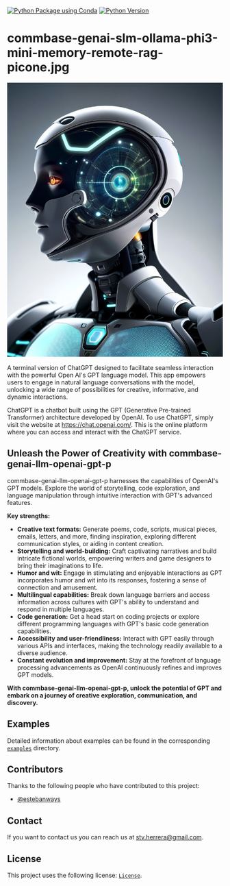 [![Python Package using Conda](https://github.com/mydroidandi/commbase/actions/workflows/python-package-conda.yml/badge.svg)](https://github.com/mydroidandi/commbase/actions/workflows/python-package-conda.yml)
[![Python Version](https://img.shields.io/badge/Python-3.10%20%7C%203.11%20%7C%203.12-blue)](https://img.shields.io/badge/python-3.10%20%7C%203.11%20%7C%203.12-blue)

# commbase-genai-slm-ollama-phi3-mini-memory-remote-rag-picone.jpg

<img alt="commbase-genai-slm-ollama-phi3-mini-memory-remote-rag-picone" src="commbase-genai-slm-ollama-phi3-mini-memory-remote-rag-picone.jpg?raw=true" width="512" height="640" />

A terminal version of ChatGPT designed to facilitate seamless interaction with the powerful Open AI's GPT language model. This app empowers users to engage in natural language conversations with the model, unlocking a wide range of possibilities for creative, informative, and dynamic interactions.

ChatGPT is a chatbot built using the GPT (Generative Pre-trained Transformer) architecture developed by OpenAI. To use ChatGPT, simply visit the website at <https://chat.openai.com/>. This is the online platform where you can access and interact with the ChatGPT service.

## Unleash the Power of Creativity with commbase-genai-llm-openai-gpt-p

commbase-genai-llm-openai-gpt-p harnesses the capabilities of OpenAI's GPT models. Explore the world of storytelling, code exploration, and language manipulation through intuitive interaction with GPT's advanced features.

**Key strengths:**

* **Creative text formats:** Generate poems, code, scripts, musical pieces, emails, letters, and more, finding inspiration, exploring different communication styles, or aiding in content creation.
* **Storytelling and world-building:** Craft captivating narratives and build intricate fictional worlds, empowering writers and game designers to bring their imaginations to life.
* **Humor and wit:** Engage in stimulating and enjoyable interactions as GPT incorporates humor and wit into its responses, fostering a sense of connection and amusement.
* **Multilingual capabilities:** Break down language barriers and access information across cultures with GPT's ability to understand and respond in multiple languages.
* **Code generation:** Get a head start on coding projects or explore different programming languages with GPT's basic code generation capabilities.
* **Accessibility and user-friendliness:** Interact with GPT easily through various APIs and interfaces, making the technology readily available to a diverse audience.
* **Constant evolution and improvement:** Stay at the forefront of language processing advancements as OpenAI continuously refines and improves GPT models.

**With commbase-genai-llm-openai-gpt-p, unlock the potential of GPT and embark on a journey of creative exploration, communication, and discovery.**

## Examples

Detailed information about examples can be found in the corresponding [`examples`](./examples) directory.

## Contributors

Thanks to the following people who have contributed to this project:

* [@estebanways](https://github.com/estebanways)

## Contact

If you want to contact us you can reach us at <stv.herrera@gmail.com>.

## License

This project uses the following license: [`License`](./COPYING).
